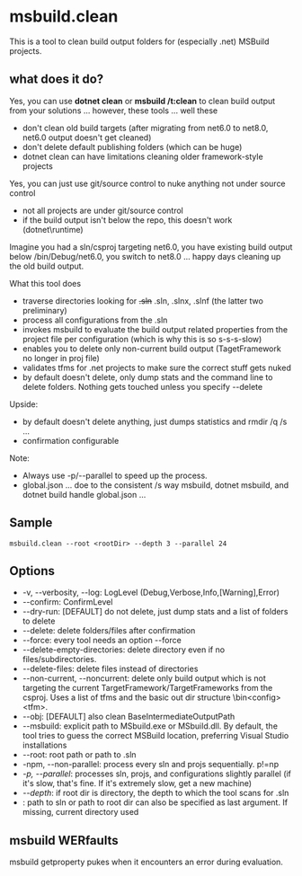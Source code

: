 ﻿# msbuild.clean

This is a tool to clean build output folders for (especially .net) MSBuild projects.

## what does it do?

Yes, you can use **dotnet clean** or **msbuild /t:clean** to clean build output from your solutions ... however, these tools ... well these
- don't clean old build targets (after migrating from net6.0 to net8.0, net6.0 output doesn't get cleaned)
- don't delete default publishing folders (which can be huge)
- dotnet clean can have limitations cleaning older framework-style projects

Yes, you can just use git/source control to nuke anything not under source control
- not all projects are under git/source control
- if the build output isn't below the repo, this doesn't work (dotnet\runtime)

Imagine you had a sln/csproj targeting net6.0, you have existing build output below /bin/Debug/net6.0, you switch to net8.0 ... happy days cleaning up the old build output.

What this tool does
- traverse directories looking for ~~.sln~~ .sln, .slnx, .slnf (the latter two preliminary)
- process all configurations from the .sln
- invokes msbuild to evaluate the build output related properties from the project file per configuration (which is why this is so s-s-s-slow)
- enables you to delete only non-current build output (TagetFramework no longer in proj file)
- validates tfms for .net projects to make sure the correct stuff gets nuked
- by default doesn't delete, only dump stats and the command line to delete folders. Nothing gets touched unless you specify --delete

Upside:
- by default doesn't delete anything, just dumps statistics and rmdir /q /s ...
- confirmation configurable

Note:
- Always use -p/--parallel to speed up the process.
- global.json ... doe to the consistent /s way msbuild, dotnet msbuild, and dotnet build handle global.json ... 

## Sample
`msbuild.clean --root <rootDir> --depth 3 --parallel 24`

## Options
  - -v, --verbosity, --log: LogLevel (Debug,Verbose,Info,[Warning],Error)
  - --confirm: ConfirmLevel
  - --dry-run: [DEFAULT] do not delete, just dump stats and a list of folders to delete
  - --delete: delete folders/files after confirmation
  - --force: every tool needs an option --force
  - --delete-empty-directories: delete directory even if no files/subdirectories.
  - --delete-files: delete files instead of directories
  - --non-current, --noncurrent: delete only build output which is not targeting the current TargetFramework/TargetFrameworks from the csproj. Uses a list of tfms and the basic out dir structure \bin\<config>\<tfm>.
  - --obj: [DEFAULT] also clean BaseIntermediateOutputPath
  - --msbuild: explicit path to MSbuild.exe or MSbuild.dll. By default, the tool tries to guess the correct MSBuild location, preferring Visual Studio installations
  - --root: root path or path to .sln
  - -npm, --non-parallel: process every sln and projs sequentially. p!=np
  - *-p, --parallel*: processes sln, projs, and configurations slightly parallel (if it's slow, that's fine. If it's extremely slow, get a new machine)
  - *--depth*: if root dir is directory, the depth to which the tool scans for .sln
  - *<path>*: path to sln or path to root dir can also be specified as last argument. If missing, current directory used

## msbuild WERfaults
msbuild getproperty pukes when it encounters an error during evaluation.
